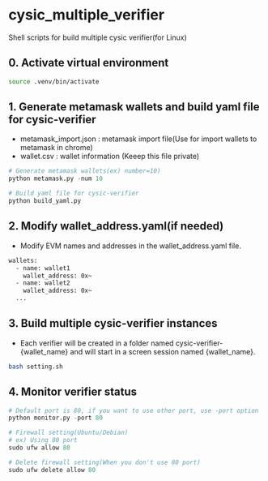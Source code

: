 # cysic_multiple_verifier
Shell scripts for build multiple cysic verifier(for Linux)

## 0. Activate virtual environment
```bash
source .venv/bin/activate
```

## 1. Generate metamask wallets and build yaml file for cysic-verifier
- metamask_import.json : metamask import file(Use for import wallets to metamask in chrome)
- wallet.csv : wallet information (Keeep this file private)
```python
# Generate metamask wallets(ex) number=10)
python metamask.py -num 10

# Build yaml file for cysic-verifier
python build_yaml.py
```

## 2. Modify wallet_address.yaml(if needed)
- Modify EVM names and addresses in the wallet_address.yaml file.
```bash
wallets:
  - name: wallet1
    wallet_address: 0x~
  - name: wallet2
    wallet_address: 0x~
  ...
```
## 3. Build multiple cysic-verifier instances
- Each verifier will be created in a folder named cysic-verifier-{wallet_name} and will start in a screen session named {wallet_name}.
```bash
bash setting.sh
```

## 4. Monitor verifier status
```python
# Default port is 80, if you want to use other port, use -port option
python monitor.py -port 80

# Firewall setting(Ubuntu/Debian)
# ex) Using 80 port
sudo ufw allow 80

# Delete firewall setting(When you don't use 80 port)
sudo ufw delete allow 80 
```
